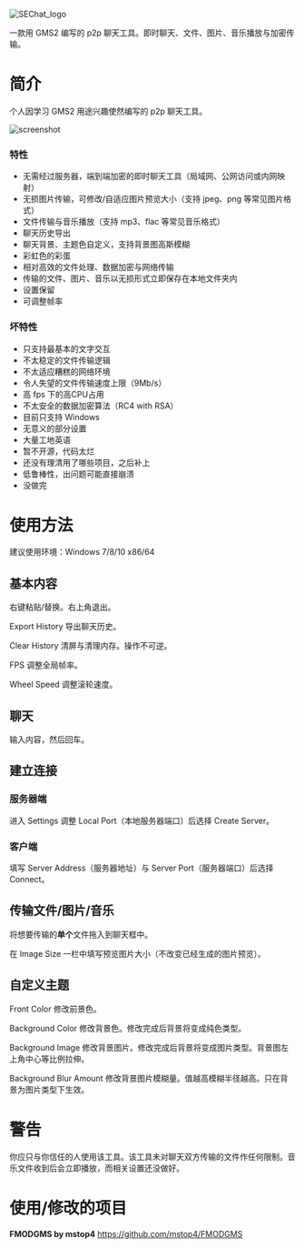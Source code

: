![SEChat_logo](https://user-images.githubusercontent.com/31349569/111941576-4a754580-8b0c-11eb-83a4-4d0c2c37cd79.png)

一款用 GMS2 编写的 p2p 聊天工具。即时聊天、文件、图片、音乐播放与加密传输。


<!--more-->

# 简介
个人因学习 GMS2 用途兴趣使然编写的 p2p 聊天工具。

![screenshot](https://user-images.githubusercontent.com/31349569/111941881-09316580-8b0d-11eb-89a1-b05aaa79db5d.png)


### 特性
* 无需经过服务器，端到端加密的即时聊天工具（局域网、公网访问或内网映射）
* 无损图片传输，可修改/自适应图片预览大小（支持 jpeg、png 等常见图片格式）
* 文件传输与音乐播放（支持 mp3、flac 等常见音乐格式）
* 聊天历史导出
* 聊天背景、主题色自定义，支持背景图高斯模糊
* 彩虹色的彩蛋
* 相对高效的文件处理、数据加密与网络传输
* 传输的文件、图片、音乐以无损形式立即保存在本地文件夹内
* 设置保留
* 可调整帧率

### 坏特性
* 只支持最基本的文字交互
* 不太稳定的文件传输逻辑
* 不太适应糟糕的网络环境
* 令人失望的文件传输速度上限（9Mb/s）
* 高 fps 下的高CPU占用
* 不太安全的数据加密算法（RC4 with RSA）
* 目前只支持 Windows
* 无意义的部分设置
* 大量工地英语
* 暂不开源，代码太烂
* 还没有理清用了哪些项目，之后补上
* 低鲁棒性，出问题可能直接崩溃
* 没做完

# 使用方法
建议使用环境：Windows 7/8/10 x86/64

## 基本内容
右键粘贴/替换。右上角退出。

Export History 导出聊天历史。

Clear History 清屏与清理内存。操作不可逆。

FPS 调整全局帧率。

Wheel Speed 调整滚轮速度。

## 聊天
输入内容，然后回车。

## 建立连接
### 服务器端
进入 Settings 调整 Local Port（本地服务器端口）后选择 Create Server。

### 客户端
填写 Server Address（服务器地址）与 Server Port（服务器端口）后选择 Connect。

## 传输文件/图片/音乐
将想要传输的**单个**文件拖入到聊天框中。

在 Image Size 一栏中填写预览图片大小（不改变已经生成的图片预览）。

## 自定义主题
Front Color 修改前景色。

Background Color 修改背景色。修改完成后背景将变成纯色类型。

Background Image 修改背景图片。修改完成后背景将变成图片类型。背景图左上角中心等比例拉伸。

Background Blur Amount 修改背景图片模糊量。值越高模糊半径越高。只在背景为图片类型下生效。

# 警告
你应只与你信任的人使用该工具。该工具未对聊天双方传输的文件作任何限制。音乐文件收到后会立即播放，而相关设置还没做好。

# 使用/修改的项目
**FMODGMS by mstop4**
https://github.com/mstop4/FMODGMS
